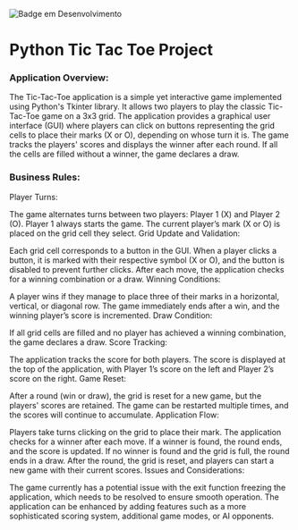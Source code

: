 ![Badge em Desenvolvimento](http://img.shields.io/static/v1?label=Python%20Tic%20Tac%20Toe%20Project&message=Intermediate%20Level&color=7d93a6&style=for-the-badge)

# Python Tic Tac Toe Project

### Application Overview:

The Tic-Tac-Toe application is a simple yet interactive game implemented using Python's Tkinter library. It allows two players to play the classic Tic-Tac-Toe game on a 3x3 grid. The application provides a graphical user interface (GUI) where players can click on buttons representing the grid cells to place their marks (X or O), depending on whose turn it is. The game tracks the players' scores and displays the winner after each round. If all the cells are filled without a winner, the game declares a draw.

### Business Rules:

Player Turns:

The game alternates turns between two players: Player 1 (X) and Player 2 (O). Player 1 always starts the game.
The current player’s mark (X or O) is placed on the grid cell they select.
Grid Update and Validation:

Each grid cell corresponds to a button in the GUI. When a player clicks a button, it is marked with their respective symbol (X or O), and the button is disabled to prevent further clicks.
After each move, the application checks for a winning combination or a draw.
Winning Conditions:

A player wins if they manage to place three of their marks in a horizontal, vertical, or diagonal row.
The game immediately ends after a win, and the winning player’s score is incremented.
Draw Condition:

If all grid cells are filled and no player has achieved a winning combination, the game declares a draw.
Score Tracking:

The application tracks the score for both players. The score is displayed at the top of the application, with Player 1’s score on the left and Player 2’s score on the right.
Game Reset:

After a round (win or draw), the grid is reset for a new game, but the players' scores are retained.
The game can be restarted multiple times, and the scores will continue to accumulate.
Application Flow:

Players take turns clicking on the grid to place their mark.
The application checks for a winner after each move. If a winner is found, the round ends, and the score is updated.
If no winner is found and the grid is full, the round ends in a draw.
After the round, the grid is reset, and players can start a new game with their current scores.
Issues and Considerations:

The game currently has a potential issue with the exit function freezing the application, which needs to be resolved to ensure smooth operation.
The application can be enhanced by adding features such as a more sophisticated scoring system, additional game modes, or AI opponents.
